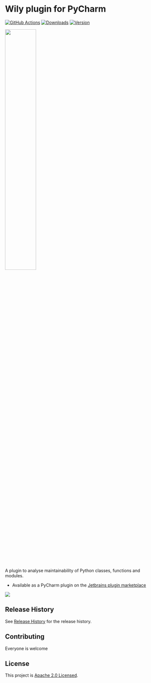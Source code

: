 # Wily plugin for PyCharm

[![GitHub Actions](https://github.com/tonybaloney/wily-pycharm/workflows/CI/badge.svg)](https://github.com/tonybaloney/wily-pycharm/actions)
[![Downloads](https://img.shields.io/jetbrains/plugin/v/14424-wily.svg)](https://plugins.jetbrains.com/plugin/14424-wily)
[![Version](https://img.shields.io/jetbrains/plugin/d/14424-wily.svg)](https://plugins.jetbrains.com/plugin/14424-wily)

<img src="https://github.com/tonybaloney/wily-pycharm/raw/master/src/main/resources/META-INF/pluginIcon.svg" width="45%"/>

A plugin to analyse maintainability of Python classes, functions and modules.

* Available as a PyCharm plugin on the [Jetbrains plugin marketplace](https://plugins.jetbrains.com/plugin/13609-python-security)

![](https://github.com/tonybaloney/wily-pycharm/raw/master/doc/_static/screenshot.png)

## Release History

See [Release History](HISTORY.md) for the release history.

## Contributing

Everyone is welcome

## License

This project is [Apache 2.0 Licensed](LICENSE).

